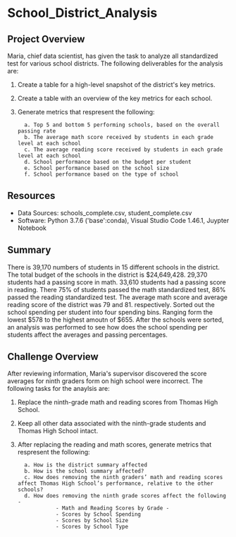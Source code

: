 # School_District_Analysis

## Project Overview

Maria, chief data scientist, has given the task to analyze all standardized test for various school districts.  The following deliverables for the analysis are:

1.  Create a table for a high-level snapshot of the district's key metrics.
2.  Create a table with an overview of the key metrics for each school.
3.  Generate metrics that respresent the following:

          a. Top 5 and bottom 5 performing schools, based on the overall passing rate
          b. The average math score received by students in each grade level at each school
          c. The average reading score received by students in each grade level at each school
          d. School performance based on the budget per student
          e. School performance based on the school size 
          f. School performance based on the type of school
          
## Resources
- Data Sources:  schools_complete.csv, student_complete.csv
- Software:  Python 3.7.6 ('base':conda), Visual Studio Code 1.46.1, Juypter Notebook

## Summary

There is 39,170 numbers of students in 15 different schools in the district. The total budget of the schools in the district is $24,649,428.  29,370 students had a passing score in math.  33,610 students had a passing score in reading. There 75% of students passed the math standardized test, 86% passed the reading standardized test.  The average math score and average reading score of the district was 79 and 81. respectively.   Sorted out the school spending per student into four spending bins.  Ranging form the lowest $578 to the highest amoutn of $655.  After the schools were sorted, an analysis was performed to see how does the school spending per students affect the averages and passing percentages. 




## Challenge Overview
After reviewing information, Maria's supervisor discovered the score averages for ninth graders form on high school were incorrect.   The following tasks for the anaylsis are:

1.  Replace the ninth-grade math and reading scores from Thomas High School.
2.  Keep all other data associated with the ninth-grade students and Thomas High School intact.
3.  After replacing the reading and math scores, generate metrics that respresent the following:

          a. How is the district summary affected
          b. How is the school summary affected?
          c. How does removing the ninth graders’ math and reading scores affect Thomas High School’s performance, relative to the other schools?
          d. How does removing the ninth grade scores affect the following -
                    - Math and Reading Scores by Grade -
                    - Scores by School Spending 
                    - Scores by School Size 
                    - Scores by School Type
         
          




